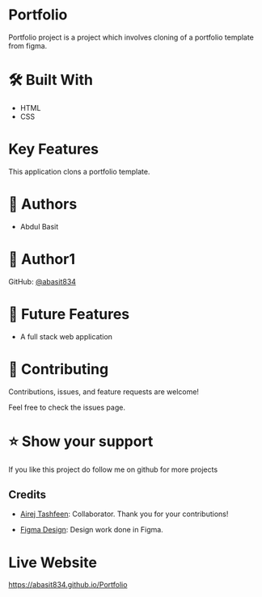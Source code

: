 # Portfolio

Portfolio project is a project which involves cloning of a portfolio template from figma.

# 🛠 Built With

- HTML
- CSS

# Key Features


This application clons a portfolio template. 


# 👥 Authors
- Abdul Basit

# 👤 Author1

GitHub: [@abasit834](https://github.com/abasit834)


# 🔭 Future Features


- A full stack web application


# 🤝 Contributing
Contributions, issues, and feature requests are welcome!

Feel free to check the issues page.


# ⭐️ Show your support


If you like this project do follow me on github for more projects

## Credits

- [Airej Tashfeen](https://github.com/airejtashfeen): Collaborator. Thank you for your contributions!

- [Figma Design](https://www.figma.com/file/l7SqJ3ZfkAKih9sFxvWSR4/Microverse-Student-Project-1?type=design&node-id=39-122&mode=design&t=J7NUiZDWz3hvKtQD-0): Design work done in Figma.

# Live Website
 
https://abasit834.github.io/Portfolio
